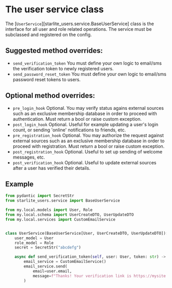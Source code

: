# The user service class

The [`UserService`][starlite_users.service.BaseUserService] class is the interface for all user and role related operations. The service must be subclassed and registered on the config.

## Suggested method overrides:

* `send_verification_token`
You must define your own logic to email/sms the verification token to newly registered users.
* `send_password_reset_token`
You must define your own logic to email/sms password reset tokens to users.

## Optional method overrides:

* `pre_login_hook`
Optional. You may verify status agains external sources such as an exclusive membership database in order to proceed with authentication. Must return a bool or raise custom exception.
* `post_login_hook`
Optional. Useful for example updating a user's login count, or sending 'online' notifications to friends, etc.
* `pre_registration_hook`
Optional. You may authorize the request against external sources such as an exclusive membership database in order to proceed with registration. Must return a bool or raise custom exception.
* `post_registration_hook`
Optional. Useful to set up sending of welcome messages, etc.
* `post_verification_hook`
Optional. Useful to update external sources after a user has verified their details.

## Example
```python
from pydantic import SecretStr
from starlite_users.service import BaseUserService

from my.local.models import User, Role
from my.local.schema import UserCreateDTO, UserUpdateDTO
from my.local.services import CustomEmailService


class UserService(BaseUserService[User, UserCreateDTO, UserUpdateDTO]):
    user_model = User
    role_model = Role
    secret = SecretStr("abcdefg")

    async def send_verification_token(self, user: User, token: str) -> None:
        email_service = CustomEmailService()
        email_service.send(
            email=user.email,
            message=f"Thanks! Your verification link is https://mysite.com/verify?token={token}"
        )
```
